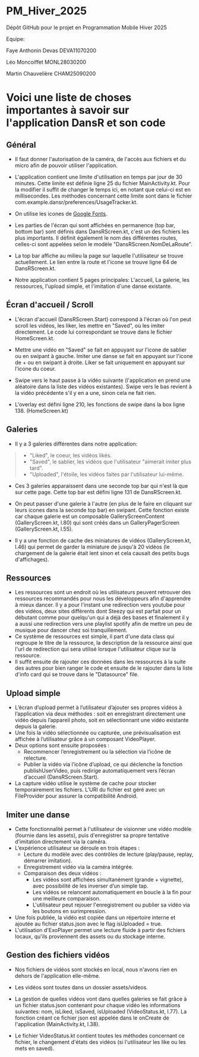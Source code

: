 # PM_Hiver_2025
Dépôt GitHub pour le projet en Programmation Mobile Hiver 2025

Equipe:

Faye Anthonin Devas   DEVA11070200

Léo Moncoiffet        MONL28030200

Martin Chauvelière    CHAM25090200


# Voici une liste de choses importantes à savoir sur l'application DansR et son code

## Général

* Il faut donner l'autorisation de la caméra, de l'accès aux fichiers et du micro afin de pouvoir utiliser l'application.

* L'application contient une limite d'utilisation en temps par jour de 30 minutes. Cette limite est définie ligne 25 du fichier MainActivity.kt. Pour la modifier il suffit de changer le temps ici, en notant que celui-ci est en millisecondes. Les méthodes concernant cette limite sont dans le fichier com.example.dansr/preferences/UsageTracker.kt.

* On utilise les icones de [Google Fonts](https://fonts.google.com/icons).

* Les parties de l'écran qui sont affichées en permanence (top bar, bottom bar) sont définis dans DansRScreen.kt, c'est un des fichiers les plus importants. Il définit également le nom des différentes routes, celles-ci sont appelées selon le modèle "DansRScreen.NomDeLaRoute". 

* La top bar affiche au milieu la page sur laquelle l'utilisateur se trouve actuellement. Le lien entre la route et l'icone se trouve ligne 64 de DansRScreen.kt. 

* Notre application contient 5 pages principales: L'accueil, La galerie, les ressources, l'upload simple, et l'imitation d'une danse existante.

## Écran d'accueil / Scroll

* L'écran d'accueil (DansRScreen.Start) correspond à l'écran où l'on peut scroll les vidéos, les liker, les mettre en "Saved", où les imiter directement. Le code lui correspondant se trouve dans le fichier HomeScreen.kt.

* Mettre une vidéo en "Saved" se fait en appuyant sur l'icone de sablier ou en swipant à gauche. Imiter une danse se fait en appuyant sur l'icone de + ou en swipant à droite. Liker se fait uniquement en appuyant sur l'icone du coeur.

* Swipe vers le haut passe à la vidéo suivante (l'application en prend une aléatoire dans la liste des vidéos existantes). Swipe vers le bas revient à la vidéo précédente s'il y en a une, sinon cela ne fait rien.

* L'overlay est défini ligne 210, les fonctions de swipe dans la box ligne 138. (HomeScreen.kt)

## Galeries

* Il y a 3 galeries différentes dans notre application: 
> * "Liked", le coeur, les vidéos likés.
> * "Saved", le sablier, les vidéos que l'utilisateur "aimerait imiter plus tard".
> * "Uploaded", l'étoile, les vidéos faites par l'utilisateur lui-même. 

* Ces 3 galeries apparaissent dans une seconde top bar qui n'est là que sur cette page. Cette top bar est défini ligne 131 de DansRScreen.kt. 

* On peut passer d'une galerie à l'autre (en plus de le faire en cliquant sur leurs icones dans la seconde top bar) en swipant. Cette fonction existe car chaque galerie est un composable GalleryScreenContent (GalleryScreen.kt, l.80) qui sont créés dans un GalleryPagerScreen (GalleryScreen.kt, l.55).

* Il y a une fonction de cache des miniatures de vidéos (GalleryScreen.kt, l.46) qui permet de garder la miniature de jusqu'à 20 vidéos (le chargement de la galerie était lent sinon et cela causait des petits bugs d'affichages).

## Ressources

* Les ressources sont un endroit où les utilisateurs peuvent retrouver des ressources recommandés pour nous les développeurs afin d'apprendre à mieux dancer. Il y a pour l'instant une redirection vers youtube pour des vidéos, deux sites différents dont Steezy qui est parfait pour un débutant comme pour quelqu'un qui a déjà des bases et finalement il y a aussi une redirection vers une playlist spotify afin de mettre un peu de musique pour dancer chez soi tranquillement.
* Ce système de ressources est simple, il part d'une data class qui regroupe le titre de la ressource, la description de la ressource ainsi que l'url de redirection qui sera utilisé lorsque l'utilisateur clique sur la ressource.
* Il suffit ensuite de rajouter ces données dans les ressources à la suite des autres pour bien ranger le code et ensuite de le rajouter dans la liste d'info card qui se trouve dans le "Datasource" file.

## Upload simple

* L’écran d’upload permet à l’utilisateur d’ajouter ses propres vidéos à l’application via deux méthodes : soit en enregistrant directement une vidéo depuis l’appareil photo, soit en sélectionnant une vidéo existante depuis la galerie.
* Une fois la vidéo sélectionnée ou capturée, une prévisualisation est affichée à l’utilisateur grâce à un composant VideoPlayer.
* Deux options sont ensuite proposées :
  * Recommencer l’enregistrement ou la sélection via l’icône de relecture.
  * Publier la vidéo via l’icône d’upload, ce qui déclenche la fonction publishUserVideo, puis redirige automatiquement vers l’écran d’accueil (DansRScreen.Start).
* La capture vidéo utilise le système de cache pour stocker temporairement les fichiers. L’URI du fichier est géré avec un FileProvider pour assurer la compatibilité Android.

## Imiter une danse

* Cette fonctionnalité permet à l'utilisateur de visionner une vidéo modèle (fournie dans les assets), puis d'enregistrer sa propre tentative d’imitation directement via la caméra.
* L’expérience utilisateur se déroule en trois étapes :
  * Lecture du modèle avec des contrôles de lecture (play/pause, replay, démarrer imitation).
  * Enregistrement vidéo via la caméra intégrée.
  * Comparaison des deux vidéos :
    * Les vidéos sont affichées simultanément (grande + vignette), avec possibilité de les inverser d’un simple tap.
    * Les vidéos se relancent automatiquement en boucle à la fin pour une meilleure comparaison.
    * L'utilisateur peut rejouer l'enregistrement ou publier sa vidéo via les boutons en surimpression.
* Une fois publiée, la vidéo est copiée dans un répertoire interne et ajoutée au fichier status.json avec le flag isUploaded = true.
* L'utilisation d'ExoPlayer permet une lecture fluide à partir des fichiers locaux, qu'ils proviennent des assets ou du stockage interne.

## Gestion des fichiers vidéos

* Nos fichiers de vidéos sont stockés en local, nous n'avons rien en dehors de l'application elle-même.

* Les vidéos sont toutes dans un dossier assets/videos.

* La gestion de quelles vidéos vont dans quelles galeries se fait grâce à un fichier status.json contenant pour chaque vidéo les informations suivantes: nom, isLiked, isSaved, isUploaded (VideoStatus.kt, l.77). La fonction créant ce fichier json est appelée dans le onCreate de l'application (MainActivity.kt, l.38).

* Le fichier VideoStatus.kt contient toutes les méthodes concernant ce fichier, le changement d'états des vidéos (si l'utilisateur les like ou les mets en saved).

